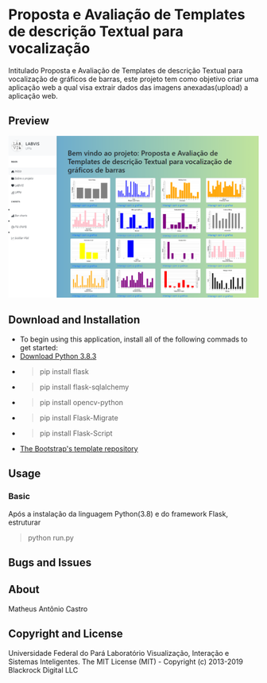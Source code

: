 # Proposta e Avaliação de Templates de descrição Textual para vocalização
Intitulado Proposta e Avaliação de Templates de descrição Textual para vocalização de gráficos de barras, este projeto tem como objetivo criar uma aplicação web a qual visa extrair dados das imagens anexadas(upload) a aplicação web.

## Preview
![Image description](print.png)

## Download and Installation
* To begin using this application, install all of the following commads to get started:
* [Download Python 3.8.3](https://www.python.org/ftp/python/3.8.3/python-3.8.3.exe)
* > pip install flask
* > pip install flask-sqlalchemy
* > pip install opencv-python
* > pip install Flask-Migrate
* > pip install Flask-Script
* [The Bootstrap's template repository](https://github.com/nolovedeepdev/flask/tree/master/app/templates)

## Usage

### Basic
Após a instalação da linguagem Python(3.8) e do framework Flask, estruturar 
> python run.py

## Bugs and Issues

## About

Matheus Antônio Castro

## Copyright and License
Universidade Federal do Pará
Laboratório Visualização, Interação e Sistemas Inteligentes.
The MIT License (MIT) - Copyright (c) 2013-2019 Blackrock Digital LLC
